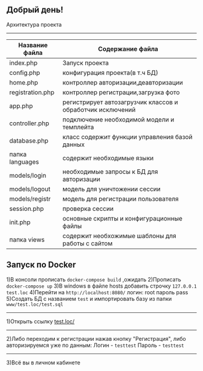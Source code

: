 Добрый день!
-----------------------------------
Архитектура проекта
*****
Название файла  | Содержание файла
----------------|----------------------
index.php       | Запуск проекта
config.php      | конфигурация проекта(в т.ч БД)
home.php        | контроллер авторизации,деавторизации
registration.php| контроллер регистрации,загрузка фото
app.php         | регистрирует автозагрузчик классов и обработчик исключений
controller.php  | подключение необходимой модели и темплейта
database.php    | класс содержит функции управления базой данных
папка languages | содержит необходимые языки
models/login    | необходимые запросы к БД для авторизации
models/logout   | модель для уничтожении сессии
models/registr  | модель для регистрации пользователя
session.php     | проверка сессии
init.php        | основные скрипты и конфигурационные файлы
папка views     | содержит необхожимые шаблоны для работы с сайтом

Запуск по Docker
---
1)В консоли прописать `docker-compose build` ,ожидать
2)Прописать `docker-compose up`
3)В windows в файле hosts добавить строчку `127.0.0.1 test.loc`
4)Перейти на `http://localhost:8080/` логин: root пароль pass
5)Создать БД с названием `test` и импортировать базу из папки `www/test.loc/test.sql`
************
1)Открыть ссылку [test.loc/](www.test.loc/)
***
2)Либо переходим к регистрации нажав кнопку "Регистрация",
либо авторизируемся уже по данным: Логин - `testtest`
Пароль - `testtest`
***
3)Всё вы в личном кабинете

